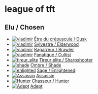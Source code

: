# league of tft


## Elu / Chosen

- [![vladimir](https://static1-fr.millenium.gg/articles/7/37/10/57/@/1408570-dusk-64x64-1.png)](team_composition/dusk.md) [Être du crépuscule / Dusk](team_composition/dusk.md)
- [![vladimir](https://static1-fr.millenium.gg/articles/7/37/10/57/@/1408572-elderwood-64x64-1.png)](team_composition/elderwood.md) 
[Sylvestre / Elderwood](team_composition/elderwood.md)
- [![vladimir](https://static1-fr.millenium.gg/articles/8/37/10/58/@/1408719-brawler-64x64-1.png)](team_composition/brawler.md) 
[Bagarreur / Brawler](team_composition/brawler.md)
- [![vladimir](https://static1-fr.millenium.gg/articles/7/37/10/57/@/1408568-cultist-64x64-1.png)](team_composition/cultist.md) 
[Fanatique / Cultist](team_composition/cultist.md)
- [![tireur_elite](https://static1-fr.millenium.gg/articles/8/37/10/58/@/1408727-sharpshooter-64x64-1.png)](team_composition/sharpshooter.md) [Tireur élite / Sharpshooter](team_composition/sharpshooter.md)
- [![shade](https://static1-fr.millenium.gg/articles/8/37/10/58/@/1408726-shade-64x64-1.png)](team_composition/shade.md) [Ombre / Shade](team_composition/shade.md)
- [![enlighted](https://static1-fr.millenium.gg/articles/7/37/10/57/@/1408571-enlightened-64x64-1.png)](team_composition/enlightened.md) [Sage / Enlightened](team_composition/enlightened.md)
- [![Assassin](https://static1-fr.millenium.gg/articles/8/37/10/58/@/1408718-assassin-64x64-1.png)](team_composition/assassin.md) [Assassin](team_composition/assassin.md)
- [![Hunter](https://static1-fr.millenium.gg/articles/8/37/10/58/@/1408722-hunter-64x64-1.png)](team_composition/hunter.md) [Chasseur / Hunter](team_composition/hunter.md)
- [![Adept](https://static1-fr.millenium.gg/articles/8/37/10/58/@/1408717-adept-64x64-1.png)](team_composition/adept.md) [Adept](team_composition/adept.md)